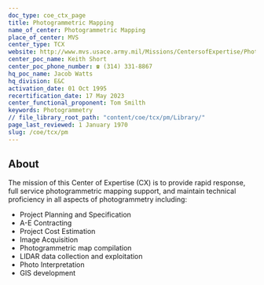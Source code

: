 ```yaml
---
doc_type: coe_ctx_page 
title: Photogrammetric Mapping
name_of_center: Photogrammetric Mapping
place_of_center: MVS
center_type: TCX
website: http://www.mvs.usace.army.mil/Missions/CentersofExpertise/PhotogrammetricMapping.aspx
center_poc_name: Keith Short
center_poc_phone_number: ☎ (314) 331-8867
hq_poc_name: Jacob Watts
hq_division: E&C
activation_date: 01 Oct 1995
recertification_date: 17 May 2023
center_functional_proponent: Tom Smilth
keywords: Photogrammetry
// file_library_root_path: "content/coe/tcx/pm/Library/" 
page_last_reviewed: 1 January 1970 
slug: /coe/tcx/pm
---
```


## About 

The mission of this Center of Expertise (CX) is to provide rapid response, full service photogrammetric mapping support, and maintain technical proficiency in all aspects of photogrammetry including:
<ul>
	<li>Project Planning and Specification</li>
	<li>A-E Contracting</li>
	<li>Project Cost Estimation</li>
	<li>Image Acquisition</li>
	<li>Photogrammetric map compilation</li>
	<li>LIDAR data collection and exploitation</li>
	<li>Photo Interpretation</li>
	<li>GIS development</li>
</ul>

 
